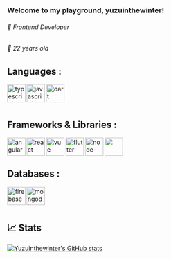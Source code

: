 ### Welcome to my playground, yuzuinthewinter!

###### 🔭 Frontend Developer
###### 🌱 22 years old

## Languages :
<img align="left" src="https://cdn.iconscout.com/icon/free/png-256/typescript-3521774-2945272.png" alt="typescript" height="42px"/>
<img align="left" src="https://cdn.iconscout.com/icon/free/png-256/javascript-1-225993.png" alt="javascript" height="42px"/>
<img align="left" src="https://static.cdnlogo.com/logos/d/66/dart.svg" alt="dart" height="42px"/>
<br/><br/><br/>


## Frameworks & Libraries :
<img align="left" src="https://cdn.iconscout.com/icon/free/png-256/angular-3628622-3029847.png" alt="angular" height="42px"/>
<img align="left" src="https://cdn.iconscout.com/icon/free/png-256/react-4-1175110.png" alt="react" height="42px"/>
<img align="left" src="https://cdn.iconscout.com/icon/free/png-256/vuejs-3-1175070.png" alt="vue" height="42px"/>
<img align="left" src="https://www.fluttericon.com/logo_dart_192px.svg" alt="flutter" height="42px"/>
<img align="left" src="https://icon-library.com/images/node-js-icon/node-js-icon-8.jpg" alt="node-express" height="42px"/>
<img src="https://cdn-media-1.freecodecamp.org/images/-bmCEVFtIS2uUfrccPhudu7cIVRtoBywTexv" height="42px"/>


## Databases :
<img align="left" src="https://cdn.iconscout.com/icon/free/png-256/firebase-3521427-2944871.png" alt="firebase" height="42px"/>
<img align="left" src="https://cdn.iconscout.com/icon/free/png-256/mongodb-3-1175138.png" alt="mongodb" height="42px"/>
<br/><br/><br/>


## 📈 Stats
[![Yuzuinthewinter's GitHub stats](https://github-readme-stats.vercel.app/api?username=yuzuinthewinter&show_icons=true&theme=buefy)](https://github.com/yuzuinthewinter/github-readme-stats)
